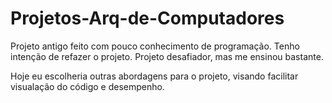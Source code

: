 # Projetos-Arq-de-Computadores

Projeto antigo feito com pouco conhecimento de programação. Tenho intenção de refazer o projeto. Projeto desafiador, mas me ensinou bastante.

Hoje eu escolheria outras abordagens para o projeto, visando facilitar visualação do código e desempenho. 
